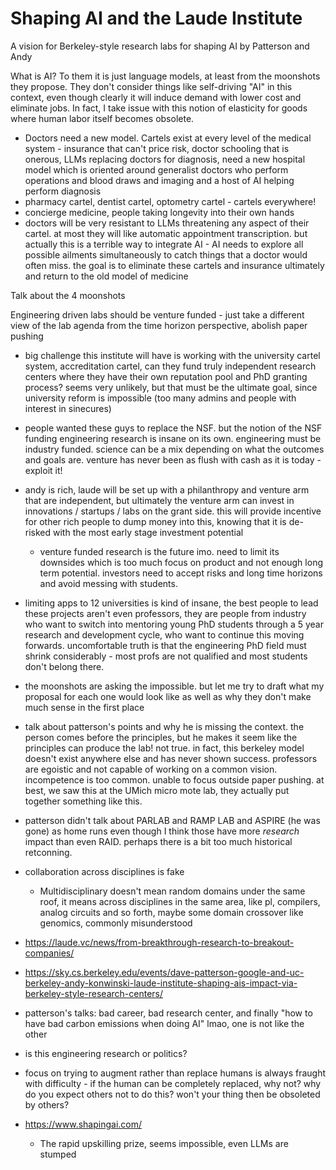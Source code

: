 # Shaping AI and the Laude Institute

A vision for Berkeley-style research labs for shaping AI by Patterson and Andy

What is AI? To them it is just language models, at least from the moonshots they propose. They don't consider things like self-driving "AI" in this context, even though clearly it will induce demand with lower cost and eliminate jobs. In fact, I take issue with this notion of elasticity for goods where human labor itself becomes obsolete.

- Doctors need a new model. Cartels exist at every level of the medical system - insurance that can't price risk, doctor schooling that is onerous, LLMs replacing doctors for diagnosis, need a new hospital model which is oriented around generalist doctors who perform operations and blood draws and imaging and a host of AI helping perform diagnosis
- pharmacy cartel, dentist cartel, optometry cartel - cartels everywhere!
- concierge medicine, people taking longevity into their own hands
- doctors will be very resistant to LLMs threatening any aspect of their cartel. at most they will like automatic appointment transcription. but actually this is a terrible way to integrate AI - AI needs to explore all possible ailments simultaneously to catch things that a doctor would often miss. the goal is to eliminate these cartels and insurance ultimately and return to the old model of medicine

Talk about the 4 moonshots

Engineering driven labs should be venture funded - just take a different view of the lab agenda from the time horizon perspective, abolish paper pushing
- big challenge this institute will have is working with the university cartel system, accreditation cartel, can they fund truly independent research centers where they have their own reputation pool and PhD granting process? seems very unlikely, but that must be the ultimate goal, since university reform is impossible (too many admins and people with interest in sinecures)

- people wanted these guys to replace the NSF. but the notion of the NSF funding engineering research is insane on its own. engineering must be industry funded. science can be a mix depending on what the outcomes and goals are. venture has never been as flush with cash as it is today - exploit it!

- andy is rich, laude will be set up with a philanthropy and venture arm that are independent, but ultimately the venture arm can invest in innovations / startups / labs on the grant side. this will provide incentive for other rich people to dump money into this, knowing that it is de-risked with the most early stage investment potential
  - venture funded research is the future imo. need to limit its downsides which is too much focus on product and not enough long term potential. investors need to accept risks and long time horizons and avoid messing with students.

- limiting apps to 12 universities is kind of insane, the best people to lead these projects aren't even professors, they are people from industry who want to switch into mentoring young PhD students through a 5 year research and development cycle, who want to continue this moving forwards. uncomfortable truth is that the engineering PhD field must shrink considerably - most profs are not qualified and most students don't belong there.

- the moonshots are asking the impossible. but let me try to draft what my proposal for each one would look like as well as why they don't make much sense in the first place

- talk about patterson's points and why he is missing the context. the person comes before the principles, but he makes it seem like the principles can produce the lab! not true. in fact, this berkeley model doesn't exist anywhere else and has never shown success. professors are egoistic and not capable of working on a common vision. incompetence is too common. unable to focus outside paper pushing. at best, we saw this at the UMich micro mote lab, they actually put together something like this.

- patterson didn't talk about PARLAB and RAMP LAB and ASPIRE (he was gone) as home runs even though I think those have more *research* impact than even RAID. perhaps there is a bit too much historical retconning.

- collaboration across disciplines is fake
  - Multidisciplinary doesn't mean random domains under the same roof, it means across disciplines in the same area, like pl, compilers, analog circuits and so forth, maybe some domain crossover like genomics, commonly misunderstood

- https://laude.vc/news/from-breakthrough-research-to-breakout-companies/
- https://sky.cs.berkeley.edu/events/dave-patterson-google-and-uc-berkeley-andy-konwinski-laude-institute-shaping-ais-impact-via-berkeley-style-research-centers/
- patterson's talks: bad career, bad research center, and finally "how to have bad carbon emissions when doing AI" lmao, one is not like the other
- is this engineering research or politics?
- focus on trying to augment rather than replace humans is always fraught with difficulty - if the human can be completely replaced, why not? why do you expect others not to do this? won't your thing then be obsoleted by others?
- https://www.shapingai.com/
  - The rapid upskilling prize, seems impossible, even LLMs are stumped
